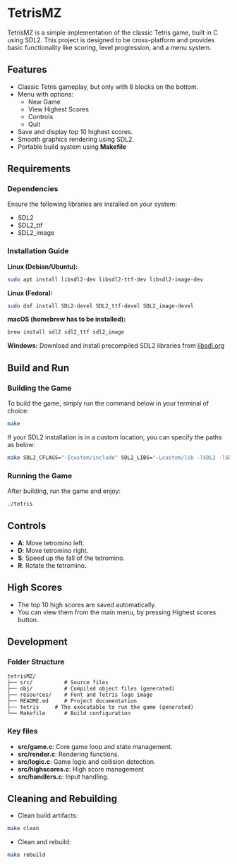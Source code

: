 # TetrisMZ

TetrisMZ is a simple implementation of the classic Tetris game, built in C using SDL2. This project is designed to be cross-platform and provides basic functionality like scoring, level progression, and a menu system.

## Features
- Classic Tetris gameplay, but only with 8 blocks on the bottom.
- Menu with options:
    - New Game
    - View Highest Scores
    - Controls
    - Quit
- Save and display top 10 highest scores.
- Smooth graphics rendering using SDL2.
- Portable build system using **Makefile**

## Requirements
### Dependencies
Ensure the following libraries are installed on your system:
- SDL2
- SDL2_ttf
- SDL2_image

### Installation Guide
**Linux (Debian/Ubuntu):**
```bash
sudo apt install libsdl2-dev libsdl2-ttf-dev libsdl2-image-dev
```
**Linux (Fedora):**
```bash
sudo dnf install SDL2-devel SDL2_ttf-devel SDL2_image-devel
```
**macOS (homebrew has to be installed):**
```bash
brew install sdl2 sdl2_ttf sdl2_image
```
**Windows:**
Download and install precompiled SDL2 libraries from [libsdl.org](https://www.libsdl.org/)

## Build and Run
### Building the Game
To build the game, simply run the command below in your terminal of choice:
```bash
make
```
If your SDL2 installation is in a custom location, you can specify the paths as below:
```bash
make SDL2_CFLAGS="-Icustom/include" SDL2_LIBS="-Lcustom/lib -lSDL2 -lSDL2_ttf -lSDL2_image"
```
### Running the Game
After building, run the game and enjoy:
```bash
./tetris
```

## Controls
- **A**: Move tetromino left.
- **D**: Move tetromino right.
- **S**: Speed up the fall of the tetromino.
- **R**: Rotate the tetromino.

## High Scores
- The top 10 high scores are saved automatically.
- You can view them from the main menu, by pressing Highest scores button.

## Development
### Folder Structure
```
tetrisMZ/
├── src/          # Source files
├── obj/          # Compiled object files (generated)
├── resources/    # Font and Tetris logo image
├── README.md     # Project documentation
├── tetris     # The executable to run the game (generated)
└── Makefile      # Build configuration
```

### Key files
- **src/game.c**: Core game loop and state management.
- **src/render.c**: Rendering functions.
- **src/logic.c**: Game logic and collision detection.
- **src/highscores.c**: High score management
- **src/handlers.c**: Input handling.

## Cleaning and Rebuilding
- Clean build artifacts:
```bash
make clean
```
- Clean and rebuild:
```bash
make rebuild
```